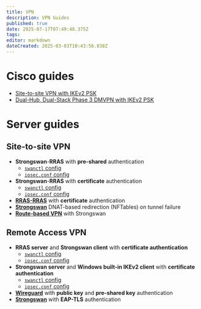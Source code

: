 ```yaml
---
title: VPN
description: VPN Guides
published: true
date: 2025-07-17T07:49:48.375Z
tags: 
editor: markdown
dateCreated: 2025-03-03T10:43:56.838Z
---
```


# Cisco guides

- [Site-to-site VPN with IKEv2 PSK](/vpn/cisco-ikev2-psk)
- [Dual-Hub, Dual-Stack Phase 3 DMVPN with IKEv2 PSK](/vpn/cisco-dmvpn-dual-psk)

# Server guides

## Site-to-site VPN

 - **Strongswan**-**RRAS** with **pre-shared** authentication
   - [`swanctl` config](/vpn/linux-windows-strongswan-new)
   - [`ipsec.conf` config](/vpn/s2s-strongswan-rras-old-psk)
 - **Strongswan**-**RRAS** with **certificate** authentication
   - [`swanctl` config](/vpn/linux-windows-strongswan-cert-new)
   - [`ipsec.conf` config](/vpn/s2s-strongswan-rras-old-cert)
 - **[RRAS-RRAS](/vpn/rras-s2s-cert)** with **certificate** authentication
 - [**Strongswan**](/vpn/strongswan-tunnel-down-redirection) DNAT-based redirection (NFTables) on tunnel failure
 - [**Route-based VPN**](/vpn/strongswan-route-based) with Strongswan

## Remote Access VPN

 - **RRAS server** and **Strongswan client** with **certificate authentication**
   - [`swanctl` config](/vpn/rras-srv-strongswan-ra-client-cert)
   - [`ipsec.conf` config](/vpn/rras-strong-cl-cert-legacy)
 - **Strongswan server** and **Windows built-in IKEv2 client** with **certificate authentication**
   - [`swanctl` config](/vpn/strongswan-srv-windows-client-cert)
   - [`ipsec.conf` config](/vpn/win-clt-strong-srv-cert-legacy)
 - [**Wireguard**](/vpn/wireguard) with **public key** and **pre-shared key** authentication
 - [**Strongswan**](/vpn/strongswan-ra-eap-tls) with **EAP-TLS** authentication